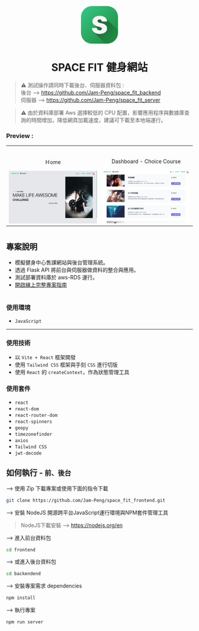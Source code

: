 
<div align="center">
<img width="20%" src="./public/logo.png">

# SPACE FIT 健身網站  
</div>

> ⚠ 測試操作請同時下載後台、伺服器資料包 : <br>
後台 --> https://github.com/Jam-Peng/space_fit_backend <br>
伺服器 --> https://github.com/Jam-Peng/space_fit_server

>⚠ 由於資料庫部署 Aws 選擇較低的 CPU 配置，影響應用程序與數據庫查詢的時間增加，降低網頁加載速度，建議可下載至本地端運行。

###  Preview :

<table width="100%"> 
<tr>
<td width="50%">      
&nbsp; 
<br>
<p align="center">
  Ｈome 
</p>
<img src="./public/frontend_home.jpg">
</td> 
<td width="50%">
<br>
<p align="center">
  Dashboard - Choice Course
</p>
<img src="./public/frontenf_courses.jpg">
</td>
</tr>
</table>

#

## 專案說明
- 模擬健身中心售課網站與後台管理系統。
- 透過 Flask API 將前台與伺服器做資料的整合與應用。
- 測試部署資料庫於 aws-RDS 運行。
- <a href="https://drive.google.com/file/d/1brsNoMqMkcJHZRFg11nmSDFau0OklTKV/view?usp=sharing" target="_blank">開啟線上完整專案指南</a>

#
### 使用環境
- `JavaScript`

---
### 使用技術
- 以 `Vite + React` 框架開發
- 使用 `Tailwind CSS` 框架與手刻 `CSS` 進行切版
- 使用 `React` 的 `createContext`，作為狀態管理工具

### 使用套件
- `react`
- `react-dom`
- `react-router-dom`
- `react-spinners`
- `geopy`
- `timezonefinder`
- `axios`
- `Tailwind CSS`
- `jwt-decode`


## 如何執行 - `前、後台`
--> 使用 Zip 下載專案或使用下面的指令下載
```bash
git clone https://github.com/Jam-Peng/space_fit_frontend.git
```

--> 安裝 NodeJS 開源跨平台JavaScript運行環境與NPM套件管理工具
> NodeJS下載安裝 --> https://nodejs.org/en

--> 進入前台資料包
```bash
cd frontend
```

--> 或進入後台資料包
```bash
cd backendend
```

--> 安裝專案需求 dependencies
```bash
npm install
```

--> 執行專案
```bash
npm run server
```

